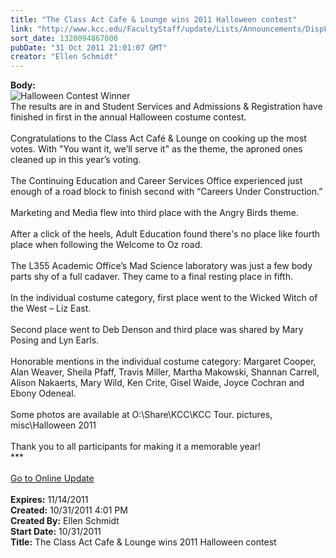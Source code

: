 ```yaml
---
title: "The Class Act Cafe & Lounge wins 2011 Halloween contest"
link: "http://www.kcc.edu/FacultyStaff/update/Lists/Announcements/DispForm.aspx?ID=502"
sort_date: 1320094867000
pubDate: "31 Oct 2011 21:01:07 GMT"
creator: "Ellen Schmidt"
---
```


<div><b>Body:</b> <div class="ExternalClass75A07C77EAC94720BA6F2FF2DBB89B08">
<div><img alt="Halloween Contest Winner" src="/FacultyStaff/update/PublishingImages/Admissions_Halloween_2011.jpg" /></div>
<div>The results are in and Student Services and Admissions &amp; Registration have finished in first in the annual Halloween costume contest.</div>
<div><br />Congratulations to the Class Act Café &amp; Lounge on cooking up the most votes. With &quot;You want it, we’ll serve it&quot; as the theme, the aproned ones cleaned up in this year’s voting.</div>
<div><br />The Continuing Education and Career Services Office experienced just enough of a road block to finish second with “Careers Under Construction.”</div>
<div><br />Marketing and Media flew into third place with the Angry Birds theme.</div>
<div><br />After a click of the heels, Adult Education found there's no place like fourth place when following the Welcome to Oz road.</div>
<div><br />The L355 Academic Office’s Mad Science laboratory was just a few body parts shy of a full cadaver. They came to a final resting place in fifth.</div>
<div> </div>
<div>In the individual costume category, first place went to the Wicked Witch of the West – Liz East. </div>
<div> </div>
<div>Second place went to Deb Denson and third place was shared by Mary Posing and Lyn Earls. </div>
<div> </div>
<div>Honorable mentions in the individual costume category: Margaret Cooper, Alan Weaver, Sheila Pfaff, Travis Miller, Martha Makowski, Shannan Carrell, Alison Nakaerts, Mary Wild, Ken Crite, Gisel Waide, Joyce Cochran and Ebony Odeneal.</div>
<div> </div>
<div>Some photos are available at O:\Share\KCC\KCC Tour. pictures, misc\Halloween 2011</div>
<div> </div>
<div>Thank you to all participants for making it a memorable year!<br /></div>
<div>***</div>
<div> </div>
<div><a href="/FacultyStaff/update/Pages/dailyupdate.aspx">Go to Online Update</a></div>
<div> </div></div></div>
<div><b>Expires:</b> 11/14/2011</div>
<div><b>Created:</b> 10/31/2011 4:01 PM</div>
<div><b>Created By:</b> Ellen Schmidt</div>
<div><b>Start Date:</b> 10/31/2011</div>
<div><b>Title:</b> The Class Act Cafe &amp; Lounge wins 2011 Halloween contest</div>
